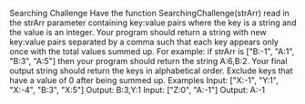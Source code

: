 Searching Challenge
Have the function SearchingChallenge(strArr) read in the strArr parameter containing 
key:value pairs where the key is a string and the value is an integer. Your program should 
return a string with new key:value pairs separated by a comma such that each key appears 
only once with the total values summed up.
For example: if strArr is ["B:-1", "A:1", "B:3", "A:5"] then your program should return 
the string A:6,B:2.
Your final output string should return the keys in alphabetical order. Exclude keys that 
have a value of 0 after being summed up.
Examples
Input: ["X:-1", "Y:1", "X:-4", "B:3", "X:5"]
Output: B:3,Y:1
Input: ["Z:0", "A:-1"]
Output: A:-1
